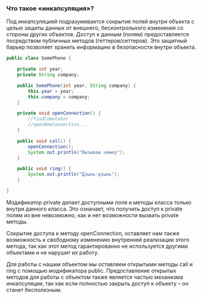 ### **Что такое «инкапсуляция»?**

Под инкапсуляцией подразумевается сокрытие полей внутри объекта с целью защиты данных от внешнего,
бесконтрольного изменения со стороны других объектов. Доступ к данным (полям) предоставляется посредством публичных
методов (геттеров/сеттеров). Это защитный барьер позволяет хранить информацию в безопасности внутри объекта.

```java
public class SomePhone {

    private int year;
    private String company;

    public SomePhone(int year, String company) {
        this.year = year;
        this.company = company;
    }

    private void openConnection() {
        //findComutator
        //openNewConnection...
    }

    public void call() {
        openConnection();
        System.out.println("Вызываю номер");
    }

    public void ring() {
        System.out.println("Дзынь-дзынь");
    }

}
```

Модификатор private делает доступными поля и методы класса только внутри данного класса. Это означает, что получить
доступ к private полям из вне невозможно, как и нет возможности вызвать private методы.

Сокрытие доступа к методу openConnection, оставляет нам также возможность к свободному изменению внутренней реализации
этого метода, так как этот метод гарантированно не используется другими объектами и не нарушит их работу.

Для работы с нашим объектом мы оставляем открытыми методы call и ring с помощью модификатора public. Предоставление
открытых методов для работы с объектом также является частью механизма инкапсуляции, так как если полностью закрыть
доступ к объекту – он станет бесполезным.